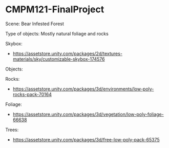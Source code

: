 # CMPM121-FinalProject

Scene: Bear Infested Forest

Type of objects: Mostly natural foliage and rocks

Skybox:
- https://assetstore.unity.com/packages/2d/textures-materials/sky/customizable-skybox-174576


Objects:

Rocks:
- https://assetstore.unity.com/packages/3d/environments/low-poly-rocks-pack-70164

Foliage:
- https://assetstore.unity.com/packages/3d/vegetation/low-poly-foliage-66638

Trees:
- https://assetstore.unity.com/packages/3d/free-low-poly-pack-65375
